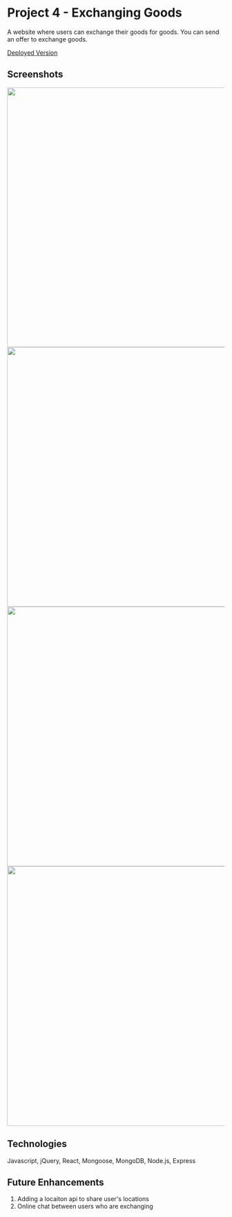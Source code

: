 # Project 4 - Exchanging Goods

A website where users can exchange their goods for goods. You can send an offer to exchange goods.

[Deployed Version](https://jun-project4.herokuapp.com/)

## Screenshots

<img src="https://i.imgur.com/hdDvEn2.png" width="600px">

<img src="https://i.imgur.com/LkXEokE.png" width="600px">

<img src="https://i.imgur.com/v5zYNVr.png" width="600px">

<img src="https://i.imgur.com/IWzylfj.png" width="600px">


## Technologies

Javascript, jQuery, React, Mongoose, MongoDB, Node.js, Express

## Future Enhancements
1. Adding a locaiton api to share user's locations
2. Online chat between users who are exchanging
